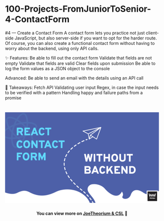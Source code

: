 # 100-Projects-FromJuniorToSenior-4-ContactForm
#4 — Create a Contact Form
A contact form lets you practice not just client-side JavaScript, but also server-side if you want to opt for the harder route. Of course, you can also create a functional contact form without having to worry about the backend, using only API calls.

✨ Features:
Be able to fill out the contact form
Validate that fields are not empty
Validate that fields are valid
Clear fields upon submission
Be able to log the form values as a JSON object to the console

Advanced:
Be able to send an email with the details using an API call

🧠 Takeaways:
Fetch API
Validating user input
Regex, in case the input needs to be verified with a pattern
Handling happy and failure paths from a promise

<h1 align="center">
    <img src="react-contact-form-without-backend.png" alt="React contact form" />
</h1>
<h4 align="center">You can view more on <strong><a href="https://github.com/JoeTheorium">JoeTheorium & <a href="https://github.com/CarlosSebastianLorenzo"> CSL</a></strong> 💌</h4>
